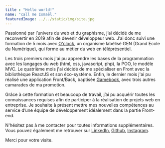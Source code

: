```yaml
---
title : "Hello world!"
name: "call me Ismaël."
featuredImage: ../../static/img/site.jpg 
---
```



Passionné par l’univers du web et du graphisme, j’ai décidé de me reconvertir en 2019 afin de devenir développeur web. J’ai donc suivi une formation de 5 mois avec <a href="http://www.oclock.io" target="_blank" class="profile-link">O'clock</a>, un organisme labélisé GEN (Grand Ecole du Numérique), qui forme au métier du web en téléprésentiel.

Les trois premiers mois j'ai pu apprendre les bases de la programmation avec les langages du web (html, css, javascript, php), la POO, le modèle MVC. Le quatrième mois j'ai décidé de me spécialiser en Front avec la bibliothèque ReactJS et son éco-système. Enfin, le dernier mois j'ai pu réalisé une application Front/Back, baptisée <a href="https://www.youtube.com/watch?v=SasLH4kdAwI&t=612s" target="_blank" class="profile-link">Gamebook</a>, avec trois autres camarades de ma promotion.

Grâce à cette formation et beaucoup de travail, j’ai pu acquérir toutes les connaissances requises afin de participer à la réalisation de projets web en entreprise. Je souhaite à présent mettre mes nouvelles compétences au service d’une équipe de développement idéalement dans la partie Front-end.

N'hésitez pas à me contacter pour toutes informations supplémentaires. Vous pouvez également me retrouver sur <a href="http://www.linkedin.com/in/ismael-mmadi-dev" target="_blank" class="profile-link">LinkedIn</a>,
<a href="http://www.github.com/ismael2m" target="_blank" class="profile-link">Github</a>, <a href="http://www.oclock.io" target="_blank" class="profile-link">Instagram</a>.

Merci pour votre visite.